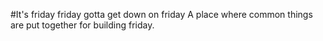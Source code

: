 #It's friday friday gotta get down on friday
A place where common things are put together for building friday.
